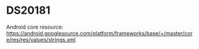 # DS20181
Android core resource: 
https://android.googlesource.com/platform/frameworks/base/+/master/core/res/res/values/strings.xml
